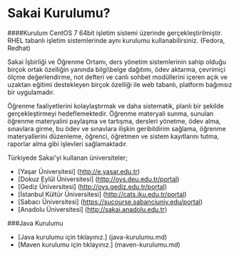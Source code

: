 # Sakai Kurulumu?

####Kurulum CentOS 7 64bit işletim sistemi üzerinde gerçekleştirilmiştir. RHEL tabanlı işletim sistemlerinde aynı kurulumu kullanabilirsiniz. (Fedora, Redhat)

Sakai İşbirliği ve Öğrenme Ortamı, ders yönetim sistemlerinin sahip olduğu birçok ortak özelliğin yanında bilgi\belge dağıtımı, ödev aktarma, çevrimiçi ölçme değerlendirme, not defteri ve canlı sohbet modüllerini içeren açık ve uzaktan eğitimi destekleyen birçok özelliği ile web tabanlı, platform bağımsız bir uygulamadır.

Öğrenme faaliyetlerini kolaylaştırmak ve daha sistematik, planlı bir şekilde gerçekleştirmeyi hedeflemektedir. Öğrenme materyali sunma, sunulan öğrenme materyalini paylaşma ve tartışma, dersleri yönetme, ödev alma, sınavlara girme, bu ödev ve sınavlara ilişkin geribildirim sağlama, öğrenme materyallerini düzenleme, öğrenci, öğretmen ve sistem kayıtlarını tutma, raporlar alma gibi işlevleri sağlamaktadır.

Türkiyede Sakai'yi kullanan üniversiteler;

* [Yaşar Üniversitesi] (http://e.yasar.edu.tr)
* [Dokuz Eylül Üniversitesi] (http://oys.deu.edu.tr/portal)
* [Gediz Üniversitesi] (http://oys.gediz.edu.tr/portal)
* [İstanbul Kültür Üniversitesi] (http://cats.iku.edu.tr/portal)
* [Sabacı Üniversitesi] (https://sucourse.sabanciuniv.edu/portal)
* [Anadolu Üniversitesi] (http://sakai.anadolu.edu.tr)


###Java Kurulumu

* [Java kurulumu için tıklayınız.] (java-kurulumu.md)
* [Maven kurulumu için tıklayınız.] (maven-kurulumu.md)
